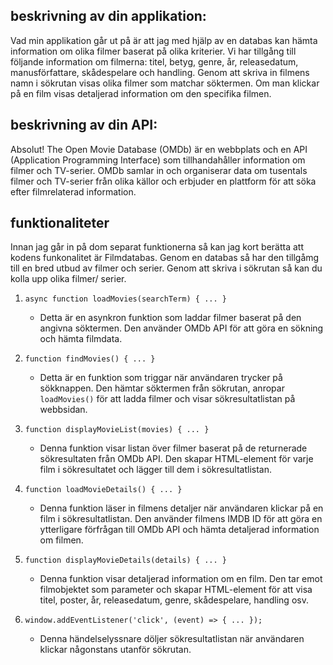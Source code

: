 
beskrivning av din applikation:
-----------------------------------------
Vad min applikation går ut på är att jag med hjälp av en databas kan hämta information om olika filmer baserat på olika kriterier. Vi har tillgång till följande information om filmerna: titel, betyg, genre, år, releasedatum, manusförfattare, skådespelare och handling. Genom att skriva in filmens namn i sökrutan visas olika filmer som matchar söktermen. Om man klickar på en film visas detaljerad information om den specifika filmen. 



beskrivning av din API: 
-----------------------------------
Absolut! The Open Movie Database (OMDb) är en webbplats och en API (Application Programming Interface) som tillhandahåller information om filmer och TV-serier. OMDb samlar in och organiserar data om tusentals filmer och TV-serier från olika källor och erbjuder en plattform för att söka efter filmrelaterad information.


funktionaliteter
-----------------------------
Innan jag går in på dom separat funktionerna så kan jag kort berätta att kodens funkonalitet är Filmdatabas. Genom en databas så har den tillgåmg till en bred utbud av filmer och serier. Genom att skriva i sökrutan så kan du kolla upp olika filmer/ serier.



1. `async function loadMovies(searchTerm) { ... }`
   - Detta är en asynkron funktion som laddar filmer baserat på den angivna söktermen. Den använder OMDb API för att göra en sökning och hämta filmdata. 

2. `function findMovies() { ... }`
   - Detta är en funktion som triggar när användaren trycker på sökknappen. Den hämtar söktermen från sökrutan, anropar `loadMovies()` för att ladda filmer och visar sökresultatlistan på webbsidan.

3. `function displayMovieList(movies) { ... }`
   - Denna funktion visar listan över filmer baserat på de returnerade sökresultaten från OMDb API. Den skapar HTML-element för varje film i sökresultatet och lägger till dem i sökresultatlistan.

4. `function loadMovieDetails() { ... }`
   - Denna funktion läser in filmens detaljer när användaren klickar på en film i sökresultatlistan. Den använder filmens IMDB ID för att göra en ytterligare förfrågan till OMDb API och hämta detaljerad information om filmen.

5. `function displayMovieDetails(details) { ... }`
   - Denna funktion visar detaljerad information om en film. Den tar emot filmobjektet som parameter och skapar HTML-element för att visa titel, poster, år, releasedatum, genre, skådespelare, handling osv.

6. `window.addEventListener('click', (event) => { ... });`
   - Denna händelselyssnare döljer sökresultatlistan när användaren klickar någonstans utanför sökrutan.
